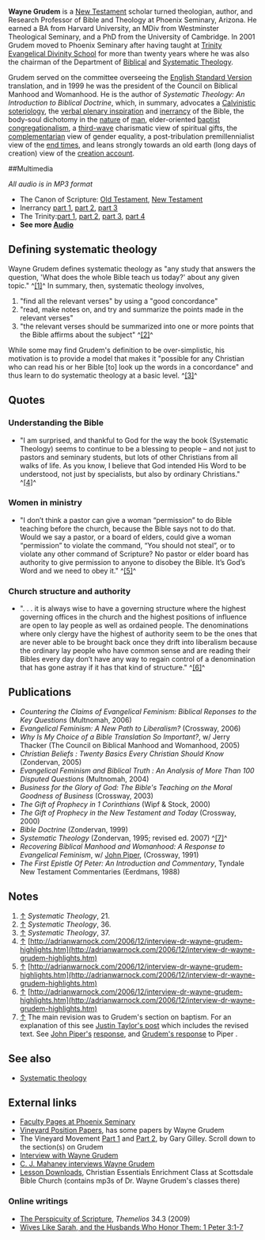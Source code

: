 **Wayne Grudem** is a
[New Testament](New_Testament "New Testament") scholar turned
theologian, author, and Research Professor of Bible and Theology at
Phoenix Seminary, Arizona. He earned a BA from Harvard University,
an MDiv from Westminster Theological Seminary, and a PhD from the
University of Cambridge. In 2001 Grudem moved to Phoenix Seminary
after having taught at
[Trinity Evangelical Divinity School](Trinity_Evangelical_Divinity_School "Trinity Evangelical Divinity School")
for more than twenty years where he was also the chairman of the
Department of [Biblical](Biblical_theology "Biblical theology") and
[Systematic Theology](Systematic_Theology "Systematic Theology").

Grudem served on the committee overseeing the
[English Standard Version](English_Standard_Version "English Standard Version")
translation, and in 1999 he was the president of the Council on
Biblical Manhood and Womanhood. He is the author of
*Systematic Theology: An Introduction to Biblical Doctrine*, which,
in summary, advocates a [Calvinistic](Calvinism "Calvinism")
[soteriology](Soteriology "Soteriology"), the
[verbal plenary inspiration](Inspiration_of_the_Bible "Inspiration of the Bible")
and [inerrancy](Inerrancy "Inerrancy") of the Bible, the body-soul
dichotomy in the [nature](Nature "Nature") of
[man](Humanity "Humanity"), elder-oriented
[baptist](Baptist "Baptist")
[congregationalism](Congregationalism "Congregationalism"), a
[third-wave](Third_Wave "Third Wave") charismatic view of spiritual
gifts, the
[complementarian](Complementarianism "Complementarianism") view of
gender equality, a post-tribulation premillennialist view of the
[end times](End_times "End times"), and leans strongly towards an
old earth (long days of creation) view of the
[creation account](Genesis_creation_account "Genesis creation account").

##Multimedia

*All audio is in MP3 format*

-   The Canon of Scripture:
    [Old Testament](http://tapecenter.scottsdalebible.com/sermons/090405SysTheo.MP3),
    [New Testament](http://tapecenter.scottsdalebible.com/sermons/091105SysTheo.MP3)
-   Inerrancy
    [part 1](http://tapecenter.scottsdalebible.com/sermons/100905SysTheo.MP3),
    [part 2](http://tapecenter.scottsdalebible.com/sermons/101605SysTheo.MP3),
    [part 3](http://tapecenter.scottsdalebible.com/sermons/110605SysTheo.MP3)
-   The
    Trinity:[part 1](http://tapecenter.scottsdalebible.com/sermons/073006SysTheo.MP3),
    [part 2](http://tapecenter.scottsdalebible.com/sermons/082006SysTheo.MP3),
    [part 3](http://tapecenter.scottsdalebible.com/sermons/082706SysTheo.MP3),
    [part 4](http://tapecenter.scottsdalebible.com/sermons/090306SysTheo.MP3)
-   **See more [Audio](Wayne_Grudem/Audio "Wayne Grudem/Audio")**

## Defining systematic theology

Wayne Grudem defines systematic theology as "any study that answers
the question, 'What does the whole Bible teach us today?' about any
given topic." ^[[1]](#note-0)^ In summary, then, systematic
theology involves,

1.  "find all the relevant verses" by using a "good concordance"
2.  "read, make notes on, and try and summarize the points made in
    the relevant verses"
3.  "the relevant verses should be summarized into one or more
    points that the Bible affirms about the subject" ^[[2]](#note-1)^

While some may find Grudem's definition to be over-simplistic, his
motivation is to provide a model that makes it "possible for any
Christian who can read his or her Bible [to] look up the words in a
concordance" and thus learn to do systematic theology at a basic
level. ^[[3]](#note-2)^

## Quotes

### Understanding the Bible

-   "I am surprised, and thankful to God for the way the book
    (Systematic Theology) seems to continue to be a blessing to people
    – and not just to pastors and seminary students, but lots of other
    Christians from all walks of life. As you know, I believe that God
    intended His Word to be understood, not just by specialists, but
    also by ordinary Christians." ^[[4]](#note-3)^

### Women in ministry

-   "I don’t think a pastor can give a woman “permission” to do
    Bible teaching before the church, because the Bible says not to do
    that. Would we say a pastor, or a board of elders, could give a
    woman “permission” to violate the command, “You should not steal”,
    or to violate any other command of Scripture? No pastor or elder
    board has authority to give permission to anyone to disobey the
    Bible. It’s God’s Word and we need to obey it." ^[[5]](#note-4)^

### Church structure and authority

-   ". . . it is always wise to have a governing structure where
    the highest governing offices in the church and the highest
    positions of influence are open to lay people as well as ordained
    people. The denominations where only clergy have the highest of
    authority seem to be the ones that are never able to be brought
    back once they drift into liberalism because the ordinary lay
    people who have common sense and are reading their Bibles every day
    don’t have any way to regain control of a denomination that has
    gone astray if it has that kind of structure." ^[[6]](#note-5)^

## Publications

-   *Countering the Claims of Evangelical Feminism: Biblical Reponses to the Key Questions*
    (Multnomah, 2006)
-   *Evangelical Feminism: A New Path to Liberalism?* (Crossway,
    2006)
-   *Why Is My Choice of a Bible Translation So Important?*, w/
    Jerry Thacker (The Council on Biblical Manhood and Womanhood, 2005)
-   *Christian Beliefs : Twenty Basics Every Christian Should Know*
    (Zondervan, 2005)
-   *Evangelical Feminism and Biblical Truth : An Analysis of More Than 100 Disputed Questions*
    (Multnomah, 2004)
-   *Business for the Glory of God: The Bible's Teaching on the Moral Goodness of Business*
    (Crossway, 2003)
-   *The Gift of Prophecy in 1 Corinthians* (Wipf & Stock, 2000)
-   *The Gift of Prophecy in the New Testament and Today*
    (Crossway, 2000)
-   *Bible Doctrine* (Zondervan, 1999)
-   *Systematic Theology* (Zondervan, 1995; revised ed. 2007)
    ^[[7]](#note-6)^
-   *Recovering Biblical Manhood and Womanhood: A Response to Evangelical Feminism*,
    w/ [John Piper](John_Piper "John Piper"), (Crossway, 1991)
-   *The First Epistle Of Peter: An Introduction and Commentary*,
    Tyndale New Testament Commentaries (Eerdmans, 1988)

## Notes

1.  [↑](#ref-0) *Systematic Theology*, 21.
2.  [↑](#ref-1) *Systematic Theology*, 36.
3.  [↑](#ref-2) *Systematic Theology*, 37.
4.  [↑](#ref-3)
    [http://adrianwarnock.com/2006/12/interview-dr-wayne-grudem-highlights.htm](http://adrianwarnock.com/2006/12/interview-dr-wayne-grudem-highlights.htm)
5.  [↑](#ref-4)
    [http://adrianwarnock.com/2006/12/interview-dr-wayne-grudem-highlights.htm](http://adrianwarnock.com/2006/12/interview-dr-wayne-grudem-highlights.htm)
6.  [↑](#ref-5)
    [http://adrianwarnock.com/2006/12/interview-dr-wayne-grudem-highlights.htm](http://adrianwarnock.com/2006/12/interview-dr-wayne-grudem-highlights.htm)
7.  [↑](#ref-6) The main revision was to Grudem's section on
    baptism. For an explanation of this see
    [Justin Taylor's post](http://theologica.blogspot.com/2007/08/grudems-change-of-mind-regarding.html)
    which includes the revised text. See
    [John Piper's](John_Piper "John Piper")
    [response](http://www.desiringgod.org/Blog/757_response_to_grudem_on_baptism_and_church_membership/),
    and
    [Grudem's response](http://theologica.blogspot.com/2007/08/grudem-response-to-piper.html)
    to Piper .

## See also

-   [Systematic theology](Systematic_theology "Systematic theology")

## External links

-   [Faculty Pages at Phoenix Seminary](http://phoenixseminary.edu/Default.aspx?tabid=73)
-   [Vineyard Position Papers](http://www.vineyardusa.org/publications/positionpapers.aspx),
    has some papers by Wayne Grudem
-   The Vineyard Movement
    [Part 1](http://www.svchapel.org/resources/Articles/read_articles.asp?id=10)
    and
    [Part 2](http://www.svchapel.org/resources/Articles/read_articles.asp?id=11),
    by Gary Gilley. Scroll down to the section(s) on Grudem
-   [Interview with Wayne Grudem](http://adrianwarnock.com/2006/12/interview-dr-wayne-grudem-highlights.htm)
-   [C. J. Mahaney interviews Wayne Grudem](http://theologica.blogspot.com/2009/01/interview-with-wayne-grudem.html)
-   [Lesson Downloads](http://www.christianessentialssbc.com/templates/System/details.asp?id=31463&PID=337073),
    Christian Essentials Enrichment Class at Scottsdale Bible Church
    (contains mp3s of Dr. Wayne Grudem's classes there)

### Online writings

-   [The Perspicuity of Scripture](http://www.thegospelcoalition.org/publications/34-3/the-perspicuity-of-scripture),
    *Themelios* 34.3 (2009)
-   [Wives Like Sarah, and the Husbands Who Honor Them: 1 Peter 3:1-7](http://www.bible.org/page.asp?page_id=2842)



